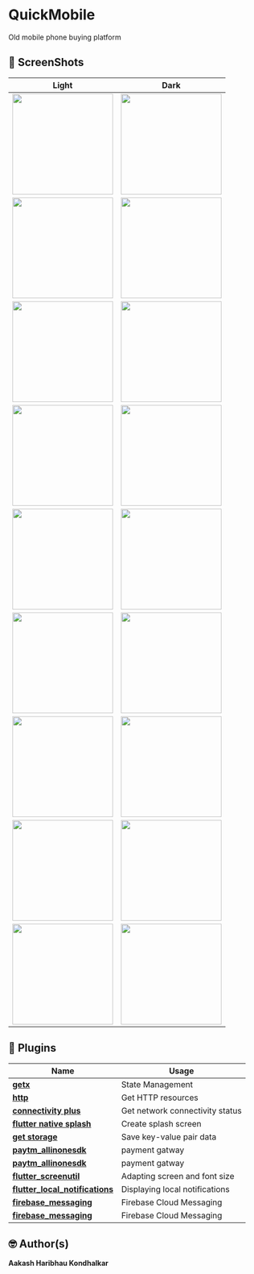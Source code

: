 # QuickMobile

Old mobile phone buying platform

## 📸 ScreenShots

| Light                             | Dark                              |
| --------------------------------- | --------------------------------- |
| <img src="ss/1.jpg" width="200">  | <img src="ss/2.jpg" width="200">  |
| <img src="ss/3.jpg" width="200">  | <img src="ss/4.jpg" width="200">  |
| <img src="ss/5.jpg" width="200">  | <img src="ss/6.jpg" width="200">  |
| <img src="ss/7.jpg" width="200">  | <img src="ss/8.jpg" width="200">  |
| <img src="ss/9.jpg" width="200">  | <img src="ss/10.jpg" width="200"> |
| <img src="ss/11.jpg" width="200"> | <img src="ss/12.jpg" width="200"> |
| <img src="ss/13.jpg" width="200"> | <img src="ss/14.jpg" width="200"> |
| <img src="ss/15.jpg" width="200"> | <img src="ss/16.jpg" width="200"> |
| <img src="ss/17.jpg" width="200"> | <img src="ss/18.jpg" width="200"> |

## 🔌 Plugins

| Name                                                                                    | Usage                           |
| --------------------------------------------------------------------------------------- | ------------------------------- |
| [**getx**](https://pub.dev/packages/get)                                                | State Management                |
| [**http**](https://pub.dev/packages/http)                                               | Get HTTP resources              |
| [**connectivity plus**](https://pub.dev/packages/connectivity_plus)                     | Get network connectivity status |
| [**flutter native splash**](https://pub.dev/packages/flutter_native_splash)             | Create splash screen            |
| [**get storage**](https://pub.dev/packages/get_storage)                                 | Save key-value pair data        |
| [**paytm_allinonesdk**](https://pub.dev/packages/paytm_allinonesdk)                     | payment gatway                  |
| [**paytm_allinonesdk**](https://pub.dev/packages/paytm_allinonesdk)                     | payment gatway                  |
| [**flutter_screenutil**](https://pub.dev/packages/flutter_screenutil)                   | Adapting screen and font size   |
| [**flutter_local_notifications**](https://pub.dev/packages/flutter_local_notifications) | Displaying local notifications  |
| [**firebase_messaging**](https://pub.dev/packages/firebase_messaging)                   | Firebase Cloud Messaging        |
| [**firebase_messaging**](https://pub.dev/packages/firebase_messaging)                   | Firebase Cloud Messaging        |

## 🤓 Author(s)

**Aakash Haribhau Kondhalkar**
